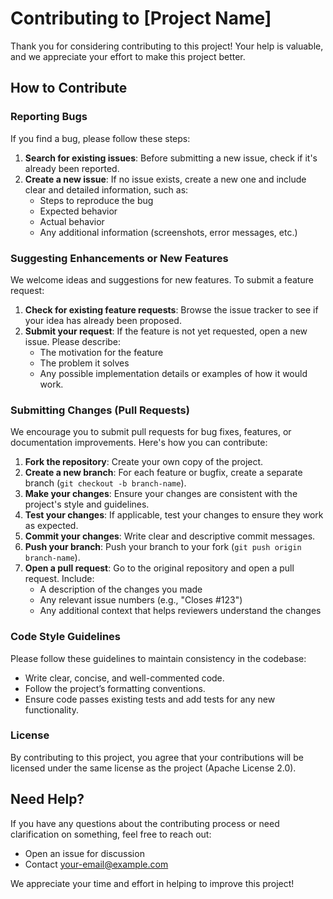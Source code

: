 # Contributing to [Project Name]

Thank you for considering contributing to this project! Your help is valuable, and we appreciate your effort to make this project better.

## How to Contribute

### Reporting Bugs

If you find a bug, please follow these steps:

1. **Search for existing issues**: Before submitting a new issue, check if it's already been reported.
2. **Create a new issue**: If no issue exists, create a new one and include clear and detailed information, such as:
   - Steps to reproduce the bug
   - Expected behavior
   - Actual behavior
   - Any additional information (screenshots, error messages, etc.)

### Suggesting Enhancements or New Features

We welcome ideas and suggestions for new features. To submit a feature request:

1. **Check for existing feature requests**: Browse the issue tracker to see if your idea has already been proposed.
2. **Submit your request**: If the feature is not yet requested, open a new issue. Please describe:
   - The motivation for the feature
   - The problem it solves
   - Any possible implementation details or examples of how it would work.

### Submitting Changes (Pull Requests)

We encourage you to submit pull requests for bug fixes, features, or documentation improvements. Here's how you can contribute:

1. **Fork the repository**: Create your own copy of the project.
2. **Create a new branch**: For each feature or bugfix, create a separate branch (`git checkout -b branch-name`).
3. **Make your changes**: Ensure your changes are consistent with the project's style and guidelines.
4. **Test your changes**: If applicable, test your changes to ensure they work as expected.
5. **Commit your changes**: Write clear and descriptive commit messages.
6. **Push your branch**: Push your branch to your fork (`git push origin branch-name`).
7. **Open a pull request**: Go to the original repository and open a pull request. Include:
   - A description of the changes you made
   - Any relevant issue numbers (e.g., "Closes #123")
   - Any additional context that helps reviewers understand the changes

### Code Style Guidelines

Please follow these guidelines to maintain consistency in the codebase:

- Write clear, concise, and well-commented code.
- Follow the project’s formatting conventions.
- Ensure code passes existing tests and add tests for any new functionality.

### License

By contributing to this project, you agree that your contributions will be licensed under the same license as the project (Apache License 2.0).

## Need Help?

If you have any questions about the contributing process or need clarification on something, feel free to reach out:

- Open an issue for discussion
- Contact [your-email@example.com](mailto:your-email@example.com)

We appreciate your time and effort in helping to improve this project!